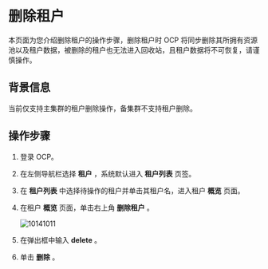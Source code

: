 # 删除租户

本页面为您介绍删除租户的操作步骤，删除租户时 OCP 将同步删除其所拥有资源池以及租户数据，被删除的租户也无法进入回收站，且租户数据将不可恢复，请谨慎操作。

## 背景信息

当前仅支持主集群的租户删除操作，备集群不支持租户删除。

## 操作步骤

1. 登录 OCP。

2. 在左侧导航栏选择 **租户** ，系统默认进入 **租户列表** 页签。

3. 在 **租户列表** 中选择待操作的租户并单击其租户名，进入租户 **概览** 页面。

4. 在租户 **概览** 页面，单击右上角 **删除租户** 。

   ![10141011](https://obbusiness-private.oss-cn-shanghai.aliyuncs.com/doc/img/ocp/401/%E5%88%A0%E9%99%A4%E7%A7%9F%E6%88%B71.png)

5. 在弹出框中输入 **delete** 。

6. 单击 **删除** 。
